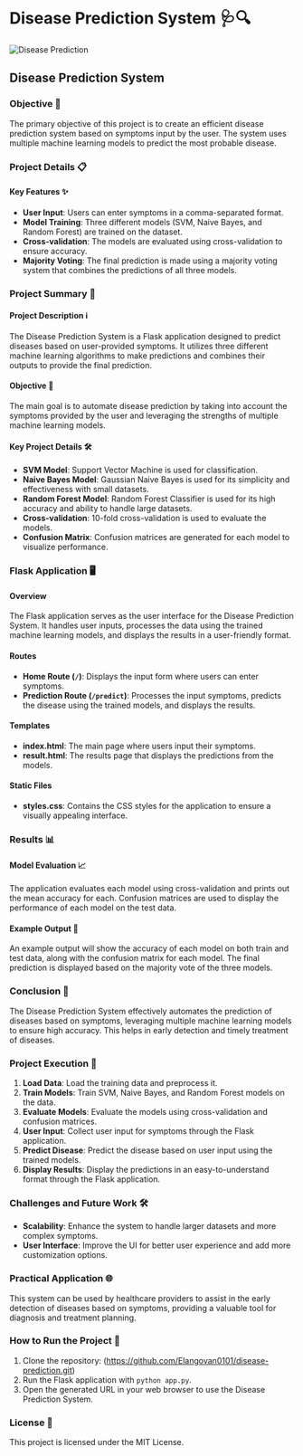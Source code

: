 # Disease Prediction System 🩺🔍
![Disease Prediction](https://www.pantechelearning.com/wp-content/uploads/2021/12/GettyImages-928162118.jpg)

## Disease Prediction System

### Objective 🎯
The primary objective of this project is to create an efficient disease prediction system based on symptoms input by the user. The system uses multiple machine learning models to predict the most probable disease.

### Project Details 📋

#### Key Features ✨
- **User Input**: Users can enter symptoms in a comma-separated format.
- **Model Training**: Three different models (SVM, Naive Bayes, and Random Forest) are trained on the dataset.
- **Cross-validation**: The models are evaluated using cross-validation to ensure accuracy.
- **Majority Voting**: The final prediction is made using a majority voting system that combines the predictions of all three models.

### Project Summary 📝

#### Project Description ℹ️
The Disease Prediction System is a Flask application designed to predict diseases based on user-provided symptoms. It utilizes three different machine learning algorithms to make predictions and combines their outputs to provide the final prediction.

#### Objective 🌟
The main goal is to automate disease prediction by taking into account the symptoms provided by the user and leveraging the strengths of multiple machine learning models.

#### Key Project Details 🛠️
- **SVM Model**: Support Vector Machine is used for classification.
- **Naive Bayes Model**: Gaussian Naive Bayes is used for its simplicity and effectiveness with small datasets.
- **Random Forest Model**: Random Forest Classifier is used for its high accuracy and ability to handle large datasets.
- **Cross-validation**: 10-fold cross-validation is used to evaluate the models.
- **Confusion Matrix**: Confusion matrices are generated for each model to visualize performance.

### Flask Application 🖥️

#### Overview
The Flask application serves as the user interface for the Disease Prediction System. It handles user inputs, processes the data using the trained machine learning models, and displays the results in a user-friendly format.

#### Routes
- **Home Route (`/`)**: Displays the input form where users can enter symptoms.
- **Prediction Route (`/predict`)**: Processes the input symptoms, predicts the disease using the trained models, and displays the results.

#### Templates
- **index.html**: The main page where users input their symptoms.
- **result.html**: The results page that displays the predictions from the models.

#### Static Files
- **styles.css**: Contains the CSS styles for the application to ensure a visually appealing interface.

### Results 📊

#### Model Evaluation 📈
The application evaluates each model using cross-validation and prints out the mean accuracy for each. Confusion matrices are used to display the performance of each model on the test data.

#### Example Output 📅
An example output will show the accuracy of each model on both train and test data, along with the confusion matrix for each model. The final prediction is displayed based on the majority vote of the three models.

### Conclusion 🚀
The Disease Prediction System effectively automates the prediction of diseases based on symptoms, leveraging multiple machine learning models to ensure high accuracy. This helps in early detection and timely treatment of diseases.

### Project Execution 📑

1. **Load Data**: Load the training data and preprocess it.
2. **Train Models**: Train SVM, Naive Bayes, and Random Forest models on the data.
3. **Evaluate Models**: Evaluate the models using cross-validation and confusion matrices.
4. **User Input**: Collect user input for symptoms through the Flask application.
5. **Predict Disease**: Predict the disease based on user input using the trained models.
6. **Display Results**: Display the predictions in an easy-to-understand format through the Flask application.

### Challenges and Future Work 🛠️

- **Scalability**: Enhance the system to handle larger datasets and more complex symptoms.
- **User Interface**: Improve the UI for better user experience and add more customization options.

### Practical Application 🌐
This system can be used by healthcare providers to assist in the early detection of diseases based on symptoms, providing a valuable tool for diagnosis and treatment planning.

### How to Run the Project 🚀

1. Clone the repository: (https://github.com/Elangovan0101/disease-prediction.git)
2. Run the Flask application with `python app.py`.
3. Open the generated URL in your web browser to use the Disease Prediction System.

### License 📜
This project is licensed under the MIT License.
